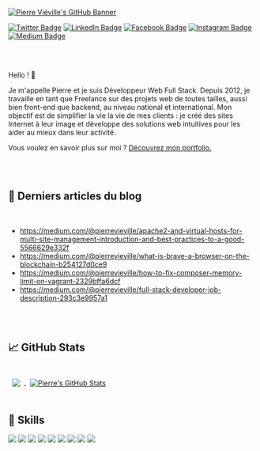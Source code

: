 [![Pierre Viéville's GitHub Banner](https://blog.pierrevieville.fr/wp-content/uploads/2022/01/pierrevieville.png)](https://www.pierrevieville.fr)

[![Twitter Badge](https://img.shields.io/badge/Twitter-Profile-informational?style=flat&logo=twitter&logoColor=white&color=1CA2F1)](https://twitter.com/pierrevieville)
[![LinkedIn Badge](https://img.shields.io/badge/LinkedIn-Profile-informational?style=flat&logo=linkedin&logoColor=white&color=0D76A8)](https://www.linkedin.com/in/pierrevieville/)
[![Facebook Badge](https://img.shields.io/badge/Facebook-Profile-informational?style=flat&logo=facebook&logoColor=white&color=3b5998)](https://www.facebook.com/pierrevieville.fr/)
[![Instagram Badge](https://img.shields.io/badge/Instagram-Profile-informational?style=flat&logo=instagram&logoColor=white&color=405de6)](https://www.instagram.com/pierrevieville.fr/)
[![Medium Badge](https://img.shields.io/badge/Medium-Profile-informational?style=flat&logo=medium&logoColor=white&color=000000)](https://medium.com/@pierrevieville)

<br>
<br>

Hello ! 👋

Je m'appelle Pierre et je suis Développeur Web Full Stack. Depuis 2012, je travaille en tant que Freelance sur des projets web de toutes tailles, aussi bien front-end que backend, au niveau national et international. Mon objectif est de simplifier la vie la vie de mes clients : je créé des sites Internet à leur image et développe des solutions web intuitives pour les aider au mieux dans leur activité.

Vous voulez en savoir plus sur moi ? [Découvrez mon portfolio.](https://www.pierrevieville.fr/)

<br>
<br>

## 📝 Derniers articles du blog

<br>

<!-- BLOG-POST-LIST:START -->
* https://medium.com/@pierrevieville/apache2-and-virtual-hosts-for-multi-site-management-introduction-and-best-practices-to-a-good-5566629e332f
* https://medium.com/@pierrevieville/what-is-brave-a-browser-on-the-blockchain-b254127d0ce9
* https://medium.com/@pierrevieville/how-to-fix-composer-memory-limit-on-vagrant-2329bffa6dcf
* https://medium.com/@pierrevieville/full-stack-developer-job-description-293c3e9957a1
<!-- BLOG-POST-LIST:END -->

<br>
<br>

## &#x1f4c8; GitHub Stats

<br>

<a href="https://github.com/Immolare">
  <img align="center" style="margin:0.5rem" src="https://github-readme-stats.vercel.app/api/top-langs/?username=Immolare&hide=html,css&title_color=ffffff&text_color=c9cacc&icon_color=f3f3f3&bg_color=0d1117" />
</a>

<a href="https://github.com/Immolare">
  <img align="center" style="margin:0.5rem" src="https://github-readme-stats.vercel.app/api?username=Immolare&show_icons=true&line_height=27&count_private=true&title_color=ffffff&text_color=c9cacc&icon_color=f3f3f3&bg_color=0d1117" alt="Pierre's GitHub Stats" />
</a>

<br>
<br>

## 💼 Skills

![](https://img.shields.io/badge/PHP-777BB4?style=for-the-badge&logo=php&logoColor=white)
![](https://img.shields.io/badge/MySQL-00000F?style=for-the-badge&logo=mysql&logoColor=white)
![](https://img.shields.io/badge/React-20232A?style=for-the-badge&logo=react&logoColor=61DAFB)
![](https://img.shields.io/badge/React_Native-20232A?style=for-the-badge&logo=react&logoColor=61DAFB)
![](https://img.shields.io/badge/Redux-593D88?style=for-the-badge&logo=redux&logoColor=white)
![](https://img.shields.io/badge/JavaScript-323330?style=for-the-badge&logo=javascript&logoColor=F7DF1E)
![](https://img.shields.io/badge/HTML5-E34F26?style=for-the-badge&logo=html5&logoColor=white)
![](https://img.shields.io/badge/Sass-CC6699?style=for-the-badge&logo=sass&logoColor=white)
![](https://img.shields.io/badge/Bootstrap-563D7C?style=for-the-badge&logo=bootstrap&logoColor=white)
